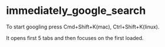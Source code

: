 # immediately_google_search

To start googling press Cmd+Shift+K(mac), Ctrl+Shift+K(linux).

It opens first 5 tabs and then focuses on the first loaded.
